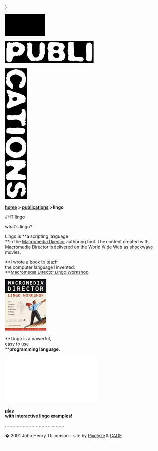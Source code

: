 }   

  

![](images/johnhenry1.gif)

![](images/tin_publi.gif)

![](images/tin_cations.gif)

**[home](index.html) > [publications](publications.html) > lingo**

JHT lingo

  
what's lingo?

Lingo is **a scripting language  
**in the [Macromedia Director](http://www.macromedia.com/software/director/) authoring tool. The content created with Macromedia Director is delivered on the World Wide Web as [shockwave](http://www.shockwave.com) movies.

**I wrote a book to teach  
the computer language I invented:  
**[Macromedia Director Lingo Workshop](lingoworkshop.html)

[![](images/lws_1eng_icon.jpg)](lingoworkshop.html)

**Lingo is a powerful,  
easy to use  
****programming language.**

[![](images/fps_icon.jpg.html)](lingoexamples.html)

**[play](lingoexamples.html)  
with interactive lingo examples!**

**.........................................**

� 2001 John Henry Thompson - site by [Pixelyze](http://www.pixelyze.com/) & [CAGE](http://www.cage.nl/)

![](images/spacer.gif)